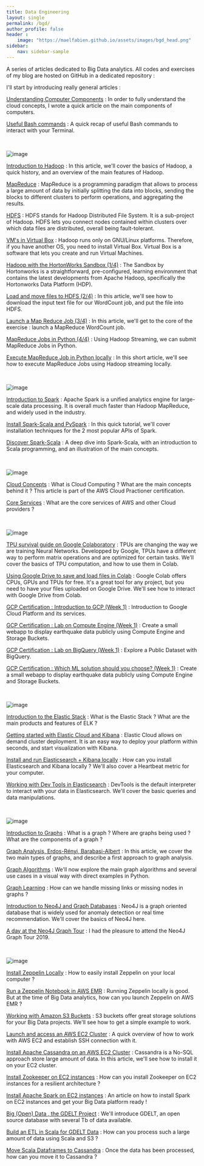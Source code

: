 ```yaml
---
title: Data Engineering
layout: single
permalink: /bgd/
author_profile: false
header :
    image: "https://maelfabien.github.io/assets/images/bgd_head.png"
sidebar:
    nav: sidebar-sample
---
```


A series of articles dedicated to Big Data analytics. All codes and exercises of my blog are hosted on GitHub in a dedicated repository :

<div class="github-card" data-github="maelfabien/Machine_Learning_Tutorials" data-width="100%" data-height="" data-theme="default"></div>
<script src="//cdn.jsdelivr.net/github-cards/latest/widget.js"></script>

I'll start by introducing really general articles :

[Understanding Computer Components](https://maelfabien.github.io/bigdata/comp_components) : In order to fully understand the cloud concepts, I wrote a quick article on the main components of computers.

[Useful Bash commands](https://maelfabien.github.io/bigdata/Terminal) : A quick recap of useful Bash commands to interact with your Terminal.

<br>

![image](https://maelfabien.github.io/assets/images/hadoop_head.jpg)

[Introduction to Hadoop](https://maelfabien.github.io/bigdata/hadoop) : In this article, we'll cover the basics of Hadoop, a quick history, and an overview of the main features of Hadoop.

[MapReduce](https://maelfabien.github.io/bigdata/MapReduce) : MapReduce is a programming paradigm that allows to process a large amount of data by initially splitting the data into blocks, sending the blocks to different clusters to perform operations, and aggregating the results.

[HDFS](https://maelfabien.github.io/bigdata/HDFS) : HDFS stands for Hadoop Distributed File System. It is a sub-project of Hadoop. HDFS lets you connect nodes contained within clusters over which data files are distributed, overall being fault-tolerant.

[VM's in Virtual Box](https://maelfabien.github.io/bigdata/VM) : Hadoop runs only on GNU/Linux platforms. Therefore, if you have another OS, you need to install Virtual Box. Virtual Box is a software that lets you create and run Virtual Machines.

[Hadoop with the HortonWorks Sandbox (1/4)](https://maelfabien.github.io/bigdata/HortonWorks) : The Sandbox by Hortonworks is a straightforward, pre-configured, learning environment that contains the latest developments from Apache Hadoop, specifically the Hortonworks Data Platform (HDP).

[Load and move files to HDFS (2/4)](https://maelfabien.github.io/bigdata/HDFS_2) : In this article, we'll see how to download the input text file for our WordCount job, and put the file into HDFS. 

[Launch a Map Reduce Job (3/4)](https://maelfabien.github.io/bigdata/MRJob) : In this article, we'll get to the core of the exercise : launch a MapReduce WordCount job.

[MapReduce Jobs in Python (4/4)](https://maelfabien.github.io/bigdata/MRJobP) : Using Hadoop Streaming, we can submit MapReduce Jobs in Python.

[ Execute MapReduce Job in Python locally](https://maelfabien.github.io/bigdata/MRH) : In this short article, we'll see how to execute MapReduce Jobs using Hadoop streaming locally.

<br>

![image](https://maelfabien.github.io/assets/images/spark_head.jpg)

[Introduction to Spark](https://maelfabien.github.io/bigdata/spark1) : Apache Spark is a unified analytics engine for large-scale data processing. It is overall much faster than Hadoop MapReduce, and widely used in the industry.

[Install Spark-Scala and PySpark](https://maelfabien.github.io/bigdata/spark2) : In this quick tutorial, we'll cover installation techniques for the 2 most popular APIs of Spark.

[Discover Spark-Scala](https://maelfabien.github.io/bigdata/spark3) : A deep dive into Spark-Scala, with an introduction to Scala programming, and an illustration of the main concepts.


<br>

![image](https://maelfabien.github.io/assets/images/aws_head.jpg)

[Cloud Concepts](https://maelfabien.github.io/bigdata/cloud_concept/) : What is Cloud Computing ? What are the main concepts behind it ? This article is part of the AWS Cloud Practioner certification.

[Core Services](https://maelfabien.github.io/bigdata/core_services/) : What are the core services of AWS and other Cloud providers ?

<br>

![image](https://maelfabien.github.io/assets/images/gcp_head.jpg)

[TPU survival guide on Google Colaboratory](https://maelfabien.github.io/bigdata/ColabTPU/) : TPUs are changing the way we are training Neural Networks. Developped by Google, TPUs have a different way to perform matrix operations and are optimized for certain tasks. We'll cover the basics of TPU computation, and how to use them in Colab.

[Using Google Drive to save and load files in Colab](https://maelfabien.github.io/bigdata/ColabDrive/) : Google Colab offers CPUs, GPUs and TPUs for free. It's a great tool for any project, but you need to have your files uploaded on Google Drive. We'll see how to interact with Google Drive from Colab.

[GCP Certification : Introduction to GCP (Week 1)](https://maelfabien.github.io/bigdata/gcp_01/) : Introduction to Google Cloud Platform and its services.

[GCP Certification : Lab on Compute Engine (Week 1)](https://maelfabien.github.io/bigdata/gcp_02/) : Create a small webapp to display earthquake data publicly using Compute Engine and Storage Buckets.

[GCP Certification : Lab on BigQuery (Week 1)](https://maelfabien.github.io/bigdata/gcp_02/) : Explore a Public Dataset with BigQuery.

[GCP Certification : Which ML solution should you choose? (Week 1)](https://maelfabien.github.io/bigdata/gcp_02/) : Create a small webapp to display earthquake data publicly using Compute Engine and Storage Buckets.

<br>

![image](https://maelfabien.github.io/assets/images/elk_head.jpg)

[Introduction to the Elastic Stack](https://maelfabien.github.io/bigdata/ElasticStack/) : What is the Elastic Stack ? What are the main products and features of ELK ?

[Getting started with Elastic Cloud and Kibana](https://maelfabien.github.io/bigdata/ElasticCloud/) : Elastic Cloud allows on demand cluster deployment. It is an easy way to deploy your platform within seconds, and start visualization with Kibana.

[Install and run Elasticsearch + Kibana locally](https://maelfabien.github.io/bigdata/Elasticsearch/) : How can you install Elasticsearch and Kibana locally ? We'll also cover a Heartbeat metric for your computer.

[Working with Dev Tools in Elasticsearch](https://maelfabien.github.io/bigdata/DevTools/) : DevTools is the default interpreter to interact with your data in Elasticsearch. We'll cover the basic queries and data manipulations.

<br>

![image](https://maelfabien.github.io/assets/images/neo_head.jpg)

[Introduction to Graphs](https://maelfabien.github.io/machinelearning/graph_1/) :  What is a graph ? Where are graphs being used ? What are the components of a graph ?

[Graph Analysis, Erdos-Rényi, Barabasi-Albert](https://maelfabien.github.io/machinelearning/graph_2/) :  In this article, we cover the two main types of graphs, and describe a first approach to graph analysis. 

[Graph Algorithms](https://maelfabien.github.io/machinelearning/graph_3/) : We'll now explore the main graph algorithms and several use cases in a visual way with direct examples in Python. 

[Graph Learning](https://maelfabien.github.io/machinelearning/graph_4/) :  How can we handle missing links or missing nodes in graphs ? 

[Introduction to Neo4J and Graph Databases](https://maelfabien.github.io/bigdata/Neo4J/) : Neo4J is a graph oriented database that is widely used for anomaly detection or real time recommendation. We'll cover the basics of Neo4J here.

[A day at the Neo4J Graph Tour](https://maelfabien.github.io/bigdata/Neo4J_gt/) : I had the pleasure to attend the Neo4J Graph Tour 2019. 

<br>

![image](https://maelfabien.github.io/assets/images/nosql_head.jpg)

[Install Zeppelin Locally](https://maelfabien.github.io/bigdata/zeppelin_local/) : How to easily install Zeppelin on your local computer ? 

[Run a Zeppelin Notebook in AWS EMR](https://maelfabien.github.io/bigdata/zeppelin_emr/) : Running Zeppelin locally is good. But at the time of Big Data analytics, how can you launch Zeppelin on AWS EMR ?

[Working with Amazon S3 Buckets](https://maelfabien.github.io/bigdata/storage/) : S3 buckets offer great storage solutions for your Big Data projects. We'll see how to get a simple example to work.

[Launch and access an AWS EC2 Cluster](https://maelfabien.github.io/bigdata/EC2/) : A quick overview of how to work with AWS EC2 and establish SSH connection with it.

[Install Apache Cassandra on an AWS EC2 Cluster](https://maelfabien.github.io/bigdata/EC2_Cassandra/) : Cassandra is a No-SQL approach store large amount of data. In this article, we'll see how to install it on your EC2 cluster.

[Install Zookeeper on EC2 instances](https://maelfabien.github.io/bigdata/ZK/) : How can you install Zookeeper on EC2 instances for a resilient architecture ?

[Install Apache Spark on EC2 instances](https://maelfabien.github.io/bigdata/Spark/) : An article on how to install Spark on EC2 instances and get your Big Data platform ready !

[Big (Open)  Data , the GDELT Project](https://maelfabien.github.io/bigdata/zeppelin-GDELT/) : We'll introduce GDELT, an open source database with several Tb of data available. 

[Build an ETL in Scala for GDELT Data](https://maelfabien.github.io/bigdata/Scala/) : How can you process such a large amount of data using Scala and S3 ?

[Move Scala Dataframes to Cassandra](https://maelfabien.github.io/bigdata/Scala_Cassandra/) : Once the data has been processed, how can you move it to Cassandra ?

<br>

<script type="text/javascript" src="//downloads.mailchimp.com/js/signup-forms/popup/unique-methods/embed.js" data-dojo-config="usePlainJson: true, isDebug: false"></script><script type="text/javascript">window.dojoRequire(["mojo/signup-forms/Loader"], function(L) { L.start({"baseUrl":"mc.us3.list-manage.com","uuid":"c76a8e2ec2bd989affb9a074f","lid":"4646542adb","uniqueMethods":true}) })</script>
